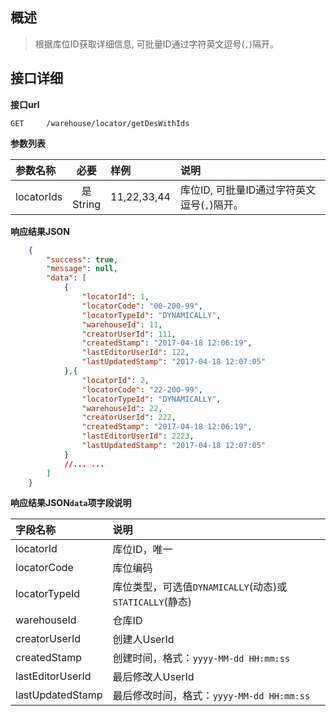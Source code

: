## 概述

> 根据库位ID获取详细信息, 可批量ID通过字符英文逗号(`,`)隔开。

##   接口详细

**接口url**

```text
GET     /warehouse/locator/getDesWithIds
```

**参数列表**

| 参数名称    |      必要       | 样例         | 说明                                     |
|:-----------|:--------------:|:------------|:----------------------------------------|
| locatorIds | 是<br/> String | 11,22,33,44 | 库位ID, 可批量ID通过字符英文逗号(`,`)隔开。 |

**响应结果JSON**

```json
    {
        "success": true,
        "message": null,
        "data": [
            {
                "locatorId": 1,
                "locatorCode": "00-200-99",
                "locatorTypeId": "DYNAMICALLY",
                "warehouseId": 11,
                "creatorUserId": 111,
                "createdStamp": "2017-04-18 12:06:19",
                "lastEditorUserId": 122,
                "lastUpdatedStamp": "2017-04-18 12:07:05"
            },{
                "locatorId": 2,
                "locatorCode": "22-200-99",
                "locatorTypeId": "DYNAMICALLY",
                "warehouseId": 22,
                "creatorUserId": 222,
                "createdStamp": "2017-04-18 12:06:19",
                "lastEditorUserId": 2223,
                "lastUpdatedStamp": "2017-04-18 12:07:05"
            }
            //... ...
        ]
    }
```

**响应结果JSON`data`项字段说明**

| 字段名称          | 说明                                                  |
|:-----------------|:-----------------------------------------------------|
| locatorId        | 库位ID，唯一                                          |
| locatorCode      | 库位编码                                              |
| locatorTypeId    | 库位类型，可选值`DYNAMICALLY`(动态)或`STATICALLY`(静态) |
| warehouseId      | 仓库ID                                                |
| creatorUserId    | 创建人UserId                                          |
| createdStamp     | 创建时间，格式：`yyyy-MM-dd HH:mm:ss`                  |
| lastEditorUserId | 最后修改人UserId                                      |
| lastUpdatedStamp | 最后修改时间，格式：`yyyy-MM-dd HH:mm:ss`               |